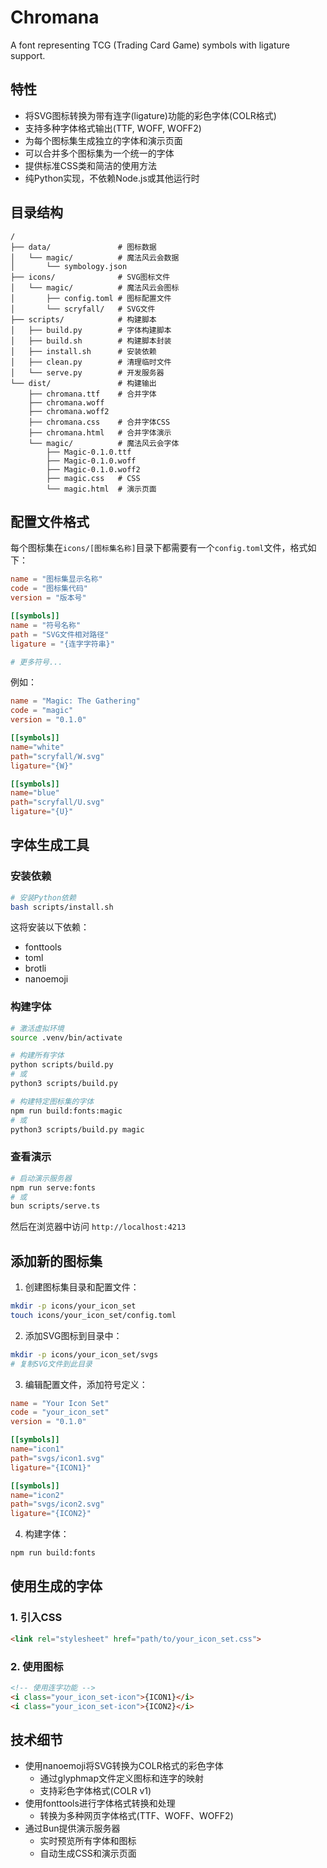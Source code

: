 # Chromana

A font representing TCG (Trading Card Game) symbols with ligature support.

## 特性

- 将SVG图标转换为带有连字(ligature)功能的彩色字体(COLR格式)
- 支持多种字体格式输出(TTF, WOFF, WOFF2)
- 为每个图标集生成独立的字体和演示页面
- 可以合并多个图标集为一个统一的字体
- 提供标准CSS类和简洁的使用方法
- 纯Python实现，不依赖Node.js或其他运行时

## 目录结构

```
/
├── data/               # 图标数据
│   └── magic/          # 魔法风云会数据
│       └── symbology.json
├── icons/              # SVG图标文件
│   └── magic/          # 魔法风云会图标
│       ├── config.toml # 图标配置文件
│       └── scryfall/   # SVG文件
├── scripts/            # 构建脚本
│   ├── build.py        # 字体构建脚本
│   ├── build.sh        # 构建脚本封装
│   ├── install.sh      # 安装依赖
│   ├── clean.py        # 清理临时文件
│   └── serve.py        # 开发服务器
└── dist/               # 构建输出
    ├── chromana.ttf    # 合并字体
    ├── chromana.woff
    ├── chromana.woff2
    ├── chromana.css    # 合并字体CSS
    ├── chromana.html   # 合并字体演示
    └── magic/          # 魔法风云会字体
        ├── Magic-0.1.0.ttf
        ├── Magic-0.1.0.woff
        ├── Magic-0.1.0.woff2
        ├── magic.css   # CSS
        └── magic.html  # 演示页面
```

## 配置文件格式

每个图标集在`icons/[图标集名称]`目录下都需要有一个`config.toml`文件，格式如下：

```toml
name = "图标集显示名称"
code = "图标集代码"
version = "版本号"

[[symbols]]
name = "符号名称"
path = "SVG文件相对路径"
ligature = "{连字字符串}"

# 更多符号...
```

例如：
```toml
name = "Magic: The Gathering"
code = "magic"
version = "0.1.0"

[[symbols]]
name="white"
path="scryfall/W.svg"
ligature="{W}"

[[symbols]]
name="blue"
path="scryfall/U.svg"
ligature="{U}"
```

## 字体生成工具

### 安装依赖

```bash
# 安装Python依赖
bash scripts/install.sh
```

这将安装以下依赖：
- fonttools
- toml
- brotli
- nanoemoji

### 构建字体

```bash
# 激活虚拟环境
source .venv/bin/activate

# 构建所有字体
python scripts/build.py
# 或
python3 scripts/build.py

# 构建特定图标集的字体
npm run build:fonts:magic
# 或
python3 scripts/build.py magic
```

### 查看演示

```bash
# 启动演示服务器
npm run serve:fonts
# 或
bun scripts/serve.ts
```

然后在浏览器中访问 `http://localhost:4213`

## 添加新的图标集

1. 创建图标集目录和配置文件：

```bash
mkdir -p icons/your_icon_set
touch icons/your_icon_set/config.toml
```

2. 添加SVG图标到目录中：

```bash
mkdir -p icons/your_icon_set/svgs
# 复制SVG文件到此目录
```

3. 编辑配置文件，添加符号定义：

```toml
name = "Your Icon Set"
code = "your_icon_set"
version = "0.1.0"

[[symbols]]
name="icon1"
path="svgs/icon1.svg"
ligature="{ICON1}"

[[symbols]]
name="icon2"
path="svgs/icon2.svg"
ligature="{ICON2}"
```

4. 构建字体：

```bash
npm run build:fonts
```

## 使用生成的字体

### 1. 引入CSS

```html
<link rel="stylesheet" href="path/to/your_icon_set.css">
```

### 2. 使用图标

```html
<!-- 使用连字功能 -->
<i class="your_icon_set-icon">{ICON1}</i>
<i class="your_icon_set-icon">{ICON2}</i>
```

## 技术细节

- 使用nanoemoji将SVG转换为COLR格式的彩色字体
  - 通过glyphmap文件定义图标和连字的映射
  - 支持彩色字体格式(COLR v1)
- 使用fonttools进行字体格式转换和处理
  - 转换为多种网页字体格式(TTF、WOFF、WOFF2)
- 通过Bun提供演示服务器
  - 实时预览所有字体和图标
  - 自动生成CSS和演示页面
